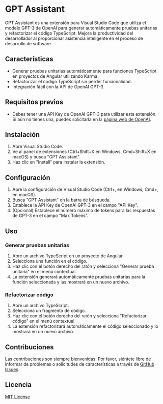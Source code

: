 # GPT Assistant

GPT Assistant es una extensión para Visual Studio Code que utiliza el modelo GPT-3 de OpenAI para generar automáticamente pruebas unitarias y refactorizar el código TypeScript. Mejora la productividad del desarrollador al proporcionar asistencia inteligente en el proceso de desarrollo de software.

## Características

- Generar pruebas unitarias automáticamente para funciones TypeScript en proyectos de Angular utilizando Karma.
- Refactorizar el código TypeScript sin perder funcionalidad.
- Integración fácil con la API de OpenAI GPT-3.

## Requisitos previos

- Debes tener una API Key de OpenAI GPT-3 para utilizar esta extensión. Si aún no tienes una, puedes solicitarla en la [página web de OpenAI](https://beta.openai.com/signup/).

## Instalación

1. Abre Visual Studio Code.
2. Ve al panel de extensiones (Ctrl+Shift+X en Windows, Cmd+Shift+X en macOS) y busca "GPT Assistant".
3. Haz clic en "Install" para instalar la extensión.

## Configuración

1. Abre la configuración de Visual Studio Code (Ctrl+, en Windows, Cmd+, en macOS).
2. Busca "GPT Assistant" en la barra de búsqueda.
3. Establece la API Key de OpenAI GPT-3 en el campo "API Key".
4. (Opcional) Establece el número máximo de tokens para las respuestas de GPT-3 en el campo "Max Tokens".

## Uso

### Generar pruebas unitarias

1. Abre un archivo TypeScript en un proyecto de Angular.
2. Selecciona una función en el código.
3. Haz clic con el botón derecho del ratón y selecciona "Generar prueba unitaria" en el menú contextual.
4. La extensión generará automáticamente pruebas unitarias para la función seleccionada y las mostrará en un nuevo archivo.

### Refactorizar código

1. Abre un archivo TypeScript.
2. Selecciona un fragmento de código.
3. Haz clic con el botón derecho del ratón y selecciona "Refactorizar código" en el menú contextual.
4. La extensión refactorizará automáticamente el código seleccionado y lo mostrará en un nuevo archivo.

## Contribuciones

Las contribuciones son siempre bienvenidas. Por favor, siéntete libre de informar de problemas o solicitudes de características a través de [GitHub Issues](https://github.com/vmorenoz/gpt-assistant-vscode/issues).

## Licencia

[MIT License](https://opensource.org/licenses/MIT)
